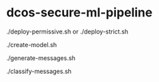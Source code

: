 # dcos-secure-ml-pipeline

./deploy-permissive.sh or ./deploy-strict.sh

./create-model.sh

./generate-messages.sh

./classify-messages.sh

